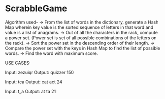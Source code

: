# ScrabbleGame

Algorithm used-
-> From the list of words in the dictionary, generate a Hash Map wherein key value is the sorted sequence of letters in that       word and value is a list of anagrams. 
-> Out of all the characters in the rack, compute a power set.
   (Power set is set of all possible combinations of the letters on the rack).
-> Sort the power set in the descending order of their length.
-> Compare the power set with the keys in Hash Map to find the list of possible words.
-> Find the word with maximum score.

USE CASES:

Input: zezuiqr        Output: quizzer 150

Input: tca            Output: cat act 24

Input: t_a            Output: at ta 21
